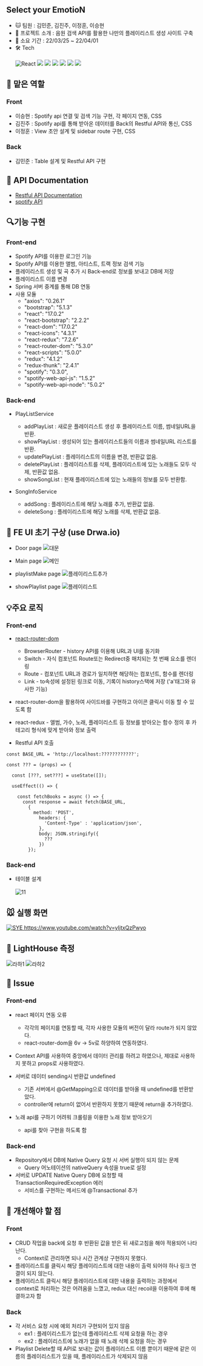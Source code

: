 ## Select your EmotioN

+ 🐱 팀원 : 김민준, 김진주, 이정훈, 이승현
+ 🐹 프로젝트 소개 : 음원 검색 API를 활용한 나만의 플레이리스트 생성 사이트 구축
+ 💪 소요 기간 : 22/03/25 ~ 22/04/01
+ 🛠️ Tech <br/><br/>
  <img alt="React" src="https://img.shields.io/badge/-React-45b8d8?style=flat-square&logo=react&logoColor=white" />
  <img src="https://img.shields.io/badge/HTML5-E34F26?&style=flat-square&logo=html5&logoColor=white"/> 
  <img src="https://img.shields.io/badge/CSS3-1572B6?style=flat-square&logo=css3&logoColor=white" /> 
  <img src="https://img.shields.io/badge/JavaScript-323330?style=flat-square&logo=javascript&logoColor=F7DF1E" />
  <img src="https://img.shields.io/badge/Java-007396?style=flat-square&logo=Java&logoColor=white" />
  <img src="https://img.shields.io/badge/Spring-6DB33F?style=flat-square&logo=Spring&logoColor=white"/>
  <img src="https://img.shields.io/badge/MySQL-4479A1?style=flat-square&logo=MySQL&logoColor=white"/>
  

## 🐰 맡은 역할
### Front
+ 이승현 : Spotify api 연결 및 검색 기능 구현, 각 페이지 연동, CSS
+ 김진주 : Spotify api를 통해 받아온 데이터를 Back의 Restful API와 통신, CSS
+ 이정훈 : View 초안 설계 및 sidebar route 구현, CSS

### Back
 + 김민준 : Table 설계 및 Restful API 구현

## 📖 API Documentation
+ [Restful API Documentation](https://documenter.getpostman.com/view/19511452/UVypzd8x)
+ [spotify API](https://developer.spotify.com/console/)

## :mag:기능 구현
### Front-end
  + Spotify API를 이용한 로그인 기능
  + Spotify API를 이용한 앨범, 아티스트, 트랙 정보 검색 기능
  + 플레이리스트 생성 및 곡 추가 시 Back-end로 정보를 보내고 DB에 저장
  + 플레이리스트 이름 변경
  + Spring 서버 중계를 통해 DB 연동
  + 사용 모듈
    + "axios": "0.26.1"
    + "bootstrap": "5.1.3"
    + "react": "17.0.2"
    + "react-bootstrap": "2.2.2"
    + "react-dom": "17.0.2"
    + "react-icons": "4.3.1"
    + "react-redux": "7.2.6"
    + "react-router-dom": "5.3.0"
    + "react-scripts": "5.0.0"
    + "redux": "4.1.2"
    + "redux-thunk": "2.4.1"
    + "spotify": "0.3.0",
    + "spotify-web-api-js": "1.5.2"
    + "spotify-web-api-node": "5.0.2"

### Back-end
  + PlayListService
    + addPlayList : 새로운 플레이리스트 생성 후 플레이리스트 이름, 썸네일URL을 반환.
    + showPlayList : 생성되어 있는 플레이리스트들의 이름과 썸네일URL 리스트를 반환.
    + updatePlayList : 플레이리스트의 이름을 변경, 반환값 없음.
    + deletePlayList : 플레이리스트를 삭제, 플레이리스트에 있는 노래들도 모두 삭제, 반환값 없음.
    + showSongList : 현재 플레이리스트에 있는 노래들의 정보를 모두 반환함.
    
 + SongInfoService
   + addSong : 플레이리스트에 해당 노래를 추가, 반환값 없음.
   + deleteSong : 플레이리스트에 해당 노래를 삭제, 반환값 없음.

## :bell: FE UI 초기 구상 (use Drwa.io)
+ Door page
![대문](https://user-images.githubusercontent.com/59858894/161069859-1ec4351a-96fd-4408-a3f1-e4247fa1658a.PNG)

+ Main page
![메인](https://user-images.githubusercontent.com/59858894/161071702-eb6e7652-f2ee-4682-b167-6b30ed529dd4.PNG)

+ playlistMake page
![플레이리스트추가](https://user-images.githubusercontent.com/59858894/161070134-0ba952a8-1faa-4197-881a-505f64307533.PNG)

+ showPlaylist page
![플레이리스트](https://user-images.githubusercontent.com/59858894/161070147-d8ea3559-9a8b-4c51-b822-4afd5ae26c6b.PNG)

## :bulb:주요 로직
### Front-end
  + [react-router-dom](https://v5.reactrouter.com/web/guides/quick-start) 
    + BrowserRouter - history API를 이용해 URL과 UI를 동기화
    + Switch - 자식 컴포넌트 Route또는 Redirect중 매치되는 첫 번째 요소를 렌더링
    + Route - 컴포넌트 URL과 경로가 일치하면 해당하는 컴포넌트, 함수를 렌더링
    + Link - to속성에 설정된 링크로 이동, 기록이 history스택에 저장 ('a'태그와 유사한 기능)<br/>
  + react-router-dom을 활용하여 사이드바를 구현하고 아이콘 클릭시 이동 할 수 있도록 함 <br/>
    
  + react-redux - 앨범, 가수, 노래, 플레이리스트 등 정보를 받아오는 함수 정의 후 카테고리 형식에 맞게 받아와 정보 출력<br/>
  
  + Restful API 호출
```   
const BASE_URL = 'http://localhost:????????????';

const ??? = (props) => {

  const [???, set???] = useState([]);

  useEffect(() => {

    const fetchBooks = async () => {
      const response = await fetch(BASE_URL,
        {
          method: 'POST',
            headers: {
              'Content-Type' : 'application/json',
            },
            body: JSON.stringify({
              ???
            })
        });
```

### Back-end
  + 테이블 설계 <br/><br/>
  ![11](https://user-images.githubusercontent.com/59858894/161178240-0212b903-99a7-497d-80ed-069c853907db.PNG)


## 🐭 실행 화면
[![SYE](https://user-images.githubusercontent.com/59858894/161200867-245d1d9d-6a54-4685-b114-877fadf22b0b.PNG)
](https://www.youtube.com/watch?v=yIjtxQzPwyo)
https://www.youtube.com/watch?v=yIjtxQzPwyo

## 🎨 LightHouse 측정
![라하1](https://user-images.githubusercontent.com/59858894/161206157-db10cde4-aae4-4438-a1e7-d4ecf94ada2e.PNG)
![라하2](https://user-images.githubusercontent.com/59858894/161206162-714234bf-c5e8-4c16-bc01-f596af672cb1.PNG)


## 🐯 Issue
### Front-end
+ react 페이지 연동 오류
  + 각각의 페이지를 연동할 때, 각자 사용한 모듈의 버전이 달라 route가 되지 않았다.
  + react-router-dom을 6v -> 5v로 하양하여 연동하였다.

+ Context API를 사용하여 중앙에서 데이터 관리를 하려고 하였으나, 제대로 사용하지 못하고 props로 사용하였다.

+ 서버로 데이터 sending시 반환값 undefined
  + 기존 서버에서 @GetMapping으로 데이터를 받아올 때 undefined를 반환받았다.
  + controller에 return이 없어서 반환하지 못했기 때문에 return을 추가하였다. 

+ 노래 api를 구하기 어려워 크롤링을 이용한 노래 정보 받아오기 
  + api를 찾아 구현을 하도록 함
    
### Back-end
+ Repository에서 DB에 Native Query 요청 시 서버 실행이 되지 않는 문제
  + Query 어노테이션의 nativeQuery 속성을 true로 설정
+ 서버로 UPDATE Native Query DB에 요청할 때 TransactionRequiredException 에러
  + 서비스를 구현하는 메서드에 @Transactional 추가

## 🐻 개선해야 할 점
### Front
+ CRUD 작업을 back에 요청 후 반환된 값을 받은 뒤 새로고침을 해야 적용되어 나타난다.
  + Context로 관리하면 되나 시간 관계상 구현하지 못했다.
+ 플레이리스트를 클릭시 해당 플레이리스트에 대한 내용이 출력 되어야 하나 링크 연결이 되지 않는다. 
+ 플레이리스트 클릭시 해당 플레이리스트에 대한 내용을 출력하는 과정에서 context로 처리하는 것은 어려움을 느꼈고, redux 대신 recoil을 이용하여 후에 해결하고자 함

### Back
+ 각 서비스 요청 시에 예외 처리가 구현되어 있지 않음
  + ex1 : 플레이리스트가 없는데 플레이리스트 삭제 요청을 하는 경우
  + ex2 : 플레이리스트에 노래가 없을 때 노래 삭제 요청을 하는 경우
+ Playlist Delete할 때 API로 보내는 값이 플레이리스트 이름 뿐이기 때문에 같은 이름의 플레이리스트가 있을 때, 플레이리스트가 삭제되지 않음
